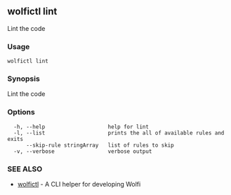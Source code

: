 ## wolfictl lint

Lint the code

### Usage

```
wolfictl lint
```

### Synopsis

Lint the code

### Options

```
  -h, --help                    help for lint
  -l, --list                    prints the all of available rules and exits
      --skip-rule stringArray   list of rules to skip
  -v, --verbose                 verbose output
```

### SEE ALSO

* [wolfictl](wolfictl.md)	 - A CLI helper for developing Wolfi

